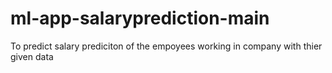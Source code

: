 # ml-app-salaryprediction-main
To predict salary prediciton of the empoyees working in company with thier given data

